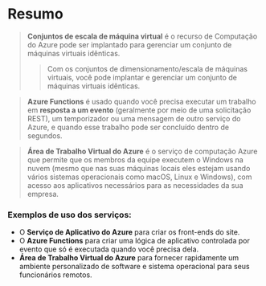 # Resumo

> **Conjuntos de escala de máquina virtual** é o recurso de Computação do Azure pode ser implantado para gerenciar um conjunto de máquinas virtuais idênticas.
>
> > Com os conjuntos de dimensionamento/escala de máquinas virtuais, você pode implantar e gerenciar um conjunto de máquinas virtuais idênticas.

> **Azure Functions** é usado quando você precisa executar um trabalho em **resposta a um evento** (geralmente por meio de uma solicitação REST), um temporizador ou uma mensagem de outro serviço do Azure, e quando esse trabalho pode ser concluído dentro de segundos.

> **Área de Trabalho Virtual do Azure** é o serviço de computação Azure que permite que os membros da equipe executem o Windows na nuvem (mesmo que nas suas máquinas locais eles estejam usando vários sistemas operacionais como macOS, Linux e Windows), com acesso aos aplicativos necessários para as necessidades da sua empresa.

### Exemplos de uso dos serviços:

- O **Serviço de Aplicativo do Azure** para criar os front-ends do site.
- O **Azure Functions** para criar uma lógica de aplicativo controlada por evento que só é executada quando você precisa dela.
- **Área de Trabalho Virtual do Azure** para fornecer rapidamente um ambiente personalizado de software e sistema operacional para seus funcionários remotos.
